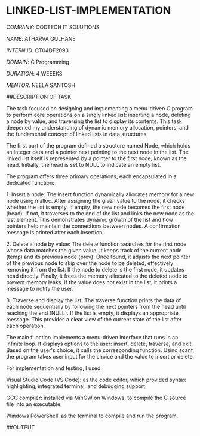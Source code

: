 # LINKED-LIST-IMPLEMENTATION

*COMPANY*: CODTECH IT SOLUTIONS

*NAME*: ATHARVA GULHANE

*INTERN ID*: CT04DF2093

*DOMAIN*: C Programming

*DURATION*: 4 WEEEKS

*MENTOR*: NEELA SANTOSH

##DESCRIPTION OF TASK

The task focused on designing and implementing a menu-driven C program to perform core operations on a singly linked list: inserting a node, deleting a node by value, and traversing the list to display its contents. This task deepened my understanding of dynamic memory allocation, pointers, and the fundamental concept of linked lists in data structures.

The first part of the program defined a structure named Node, which holds an integer data and a pointer next pointing to the next node in the list. The linked list itself is represented by a pointer to the first node, known as the head. Initially, the head is set to NULL to indicate an empty list.

The program offers three primary operations, each encapsulated in a dedicated function:

1️. Insert a node:
The insert function dynamically allocates memory for a new node using malloc. After assigning the given value to the node, it checks whether the list is empty. If empty, the new node becomes the first node (head). If not, it traverses to the end of the list and links the new node as the last element. This demonstrates dynamic growth of the list and how pointers help maintain the connections between nodes. A confirmation message is printed after each insertion.

2️. Delete a node by value:
The delete function searches for the first node whose data matches the given value. It keeps track of the current node (temp) and its previous node (prev). Once found, it adjusts the next pointer of the previous node to skip over the node to be deleted, effectively removing it from the list. If the node to delete is the first node, it updates head directly. Finally, it frees the memory allocated to the deleted node to prevent memory leaks. If the value does not exist in the list, it prints a message to notify the user.

3️. Traverse and display the list:
The traverse function prints the data of each node sequentially by following the next pointers from the head until reaching the end (NULL). If the list is empty, it displays an appropriate message. This provides a clear view of the current state of the list after each operation.

The main function implements a menu-driven interface that runs in an infinite loop. It displays options to the user: insert, delete, traverse, and exit. Based on the user's choice, it calls the corresponding function. Using scanf, the program takes user input for the choice and the value to insert or delete.

For implementation and testing, I used:

Visual Studio Code (VS Code): as the code editor, which provided syntax highlighting, integrated terminal, and debugging support.

GCC compiler: installed via MinGW on Windows, to compile the C source file into an executable.

Windows PowerShell: as the terminal to compile and run the program.

##OUTPUT

